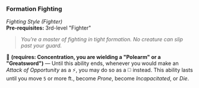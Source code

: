 ### Formation Fighting
*Fighting Style (Fighter)*  
**Pre-requisites:** 3rd-level "Fighter"

> *You're a master of fighting in tight formation. No creature can slip past your guard.*

🔷 **(requires: Concentration, you are wielding a "Polearm" or a "Greatsword")** — Until this ability ends, whenever you would make an *Attack of Opportunity* as a ⚡, you may do so as a ◻️ instead. This ability lasts until you move `5` or more ft., become *Prone*, become *Incapacitated*, or *Die*.
